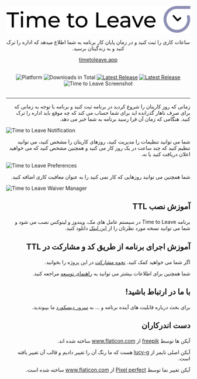 <div align="center">
  <img src="../assets/timetoleave.png" alt="Time to Leave Logo">

  <p dir="rtl">ساعات کاری را ثبت کنید و در زمان پایان کار برنامه به شما اطلاع میدهد که اداره را ترک کنید و به زندگیتان برسید.</p>

[timetoleave.app](https://timetoleave.app/)

<br/>

<img src="https://img.shields.io/badge/platforms-Windows%20%7C%20MacOS%20%7C%20Linux-green" alt="Platform">
<img src="https://img.shields.io/github/downloads/thamara/time-to-leave/total" alt="Downloads in Total">
<a href="https://github.com/thamara/time-to-leave/releases/latest"><img src="https://img.shields.io/github/v/release/thamara/time-to-leave" alt="Latest Release"></a>
<a href="http://makeapullrequest.com/"><img src="https://img.shields.io/badge/PRs-welcome-purple" alt="Latest Release"></a>

   <br/>

  <img src="./images/screenshot.jpg" alt="Time to Leave Screenshot">

  <br/>

  <br/>
</div>

---

<p dir="rtl">زمانی که روز کاریتان را شروع کردید در برنامه ثبت کنید و برنامه با توجه به زمانی که برای صرف ناهار گذرانده اید برای شما حساب می کند که چه موقع باید اداره را ترک کنید. هنگامی که زمان آن فرا رسید برنامه به شما خبر می دهد.</p>

<img src="./images/notification.jpg" alt="Time to Leave Notification">

<p dir="rtl">شما می توانید تنظیمات را مدیریت کنید، روزهای کاریتان را مشخص کنید، می توانید تنظیم کنید که چند ساعت در یک روز کار می کنید و همچنین مشخص کنید که می خواهید اعلان دریافت کنید یا نه.</p>

<img src="./images/preferences.jpg" alt="Time to Leave Preferences">

<p dir="rtl">شما همچنین می توانید روزهایی که کار نمی کنید را به عنوان معافیت کاری اضافه کنید.</p>

<img src="./images/waiver_manager.jpg" alt="Time to Leave Waiver Manager">

## <p dir="rtl">آموزش نصب TTL</p>

<p dir="rtl">برنامه Time to Leave در سیستم عامل های مک، ویندوز و لینوکس نصب می شود و شما می توانید نسخه مورد نظرتان را از <a href="https://github.com/thamara/time-to-leave/releases/latest">این لینک</a> دانلود کنید.</p>

## <p dir="rtl">آموزش اجرای برنامه از طریق کد و مشارکت در TTL</p>

<p dir="rtl">اگر شما می خواهید کمک کنید. <a href="../CONTRIBUTING.md">نحوه مشارکت</a> در این پروژه را بخوانید.</p>
<p dir="rtl">شما همچنین برای اطلاعات بیشتر می توانید به <a href="../DEVELOPMENT.md">راهنمای توسعه</a> مراجعه کنید.</p>

## <p dir="rtl">با ما در ارتباط باشید!</p>

<p dir="rtl">برای بحث درباره قابلیت های آینده برنامه و ... به <a href="https://discord.gg/P3KkEF5">سرور دیسکورد</a> ما بپیوندید.</p>

## <p dir="rtl">دست اندرکاران</p>

<p dir="rtl">آیکن ها توسط <a href="https://www.flaticon.com/authors/freepik">freepik</a> از <a href="https://www.flaticon.com">www.flaticon.com</a> ساخته شده اند.</p>

<p dir="rtl">آیکن اصلی تایمر از <a href="https://icon-icons.com/icon/timer/121243">lucy-g</a> هست که ما رنگ آن را تغییر دادیم و قالب آن تغییر یافته است.</p>

<p dir="rtl">آیکن تغییر نما توسط <a href="https://www.flaticon.com/authors/pixel-perfect">Pixel perfect</a> از <a href="https://www.flaticon.com">www.flaticon.com</a> ساخته شده است.</p>
